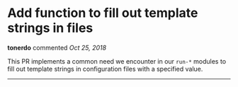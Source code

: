 # Add function to fill out template strings in files

**tonerdo** commented *Oct 25, 2018*

This PR implements a common need we encounter in our `run-*` modules to fill out template strings in configuration files with a specified value.
<br />
***


